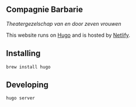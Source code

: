 ## Compagnie Barbarie

_Theatergezelschap van en door zeven vrouwen_

This website runs on [Hugo](https://gohugo.io/) and is hosted by [Netlify](https://www.netlify.com/).

## Installing

```
brew install hugo
```

## Developing

```
hugo server
```
